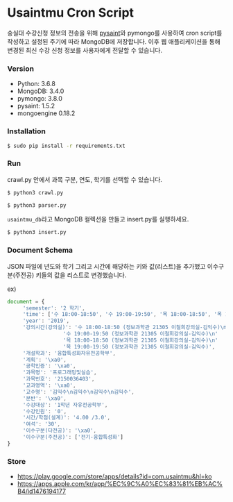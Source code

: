 # Usaintmu Cron Script
숭실대 수강신청 정보의 전송을 위해 [pysaint](https://github.com/gomjellie/pysaint)와 pymongo를 사용하여 cron script를 작성하고 설정된 주기에 따라 MongoDB에 저장합니다. 이후 웹 애플리케이션을 통해 변경된 최신 수강 신청 정보를 사용자에게 전달할 수 있습니다.

### Version
- Python: 3.6.8
- MongoDB: 3.4.0
- pymongo: 3.8.0
- pysaint: 1.5.2
- mongoengine 0.18.2

### Installation
```sh
$ sudo pip install -r requirements.txt
```


### Run
crawl.py 안에서 과목 구분, 연도, 학기를 선택할 수 있습니다.
```sh
$ python3 crawl.py
```
```sh
$ python3 parser.py
```
`usaintmu_db`라고 MongoDB 컬렉션을 만들고 insert.py를 실행하세요.
```sh
$ python3 insert.py
```


### Document Schema
JSON 파일에 년도와 학기 그리고 시간에 해당하는 키와 값(리스트)을 추가했고 이수구분(주전공) 키들의 값을 리스트로 변경했습니다.

ex) 

```js
document = {
     'semester': '2 학기',
     'time': ['수 18:00-18:50', '수 19:00-19:50', '목 18:00-18:50', '목 19:00-19:50'],
     'year': '2019',
     '강의시간(강의실)': '수 18:00-18:50 (정보과학관 21305 이철희강의실-김익수)\n'
                  '수 19:00-19:50 (정보과학관 21305 이철희강의실-김익수)\n'
                  '목 18:00-18:50 (정보과학관 21305 이철희강의실-김익수)\n'
                  '목 19:00-19:50 (정보과학관 21305 이철희강의실-김익수)',
     '개설학과': '융합특성화자유전공학부',
     '계획': '\xa0',
     '공학인증': '\xa0',
     '과목명': '프로그래밍및실습',
     '과목번호': '2150036403',
     '교과영역': '\xa0',
     '교수명': '김익수\n김익수\n김익수\n김익수',
     '분반': '\xa0',
     '수강대상': '1학년 자유전공학부',
     '수강인원': '0',
     '시간/학점(설계)': '4.00 /3.0',
     '여석': '30',
     '이수구분(다전공)': '\xa0',
     '이수구분(주전공)': ['전기-융합특성화']
}
```

### Store
- https://play.google.com/store/apps/details?id=com.usaintmu&hl=ko
- https://apps.apple.com/kr/app/%EC%9C%A0%EC%83%81%EB%AC%B4/id1476194177
